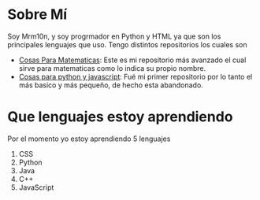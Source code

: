 # Sobre Mí

Soy Mrm10n, y soy progrmador en Python y HTML ya que son los principales lenguajes que uso.
Tengo distintos repositorios los cuales son

* [Cosas Para Matematicas](https://github.com/MrM10n/CosasParaMatematicas): Este es mi repositorio más avanzado el cual sirve para matematicas como lo indica su propio nombre.
* [Cosas para python y javascript](https://github.com/MrM10n/Experimentswithpyandjs): Fué mi primer repositorio por lo tanto el más basico y más pequeño, de hecho esta abandonado.

# Que lenguajes estoy aprendiendo

Por el momento yo estoy aprendiendo 5 lenguajes 

1. CSS
2. Python
3. Java
4. C++
5. JavaScript
